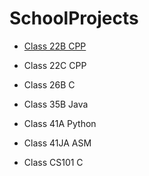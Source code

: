 # SchoolProjects

* [Class 22B CPP](https://github.com/Linsetta/SchoolProjects/tree/master/Class22B_CPP)

* Class 22C CPP

* Class 26B C

* Class 35B Java

* Class 41A Python

* Class 41JA ASM

* Class CS101 C
